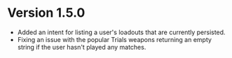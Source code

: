 Version 1.5.0
===============
- Added an intent for listing a user's loadouts that are currently persisted.
- Fixing an issue with the popular Trials weapons returning an empty string if
    the user hasn't played any matches.

